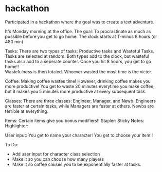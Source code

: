 # hackathon

Participated in a hackathon where the goal was to create a text adventure. 

It's Monday morning at the office. The goal: To procrastinate as much as possible before you get to go home.
The clock starts at T-minus 8 hours (or 480 min)

Tasks:
    There are two types of tasks: Productive tasks and Wasteful Tasks.
    Tasks are selected at random. 
    Both types add to the clock, but wasteful tasks also add to a seperate counter. Once you hit 8 hours, you get to go home!!     
    Wastefulness is then totaled. Whoever wasted the most time is the victor.

Coffee: 
    Making coffee wastes time! However, drinking coffee makes you more productive! 
    You get to waste 20 minutes everytime you make coffee, but it makes you 5 minutes more productive at every subsequent task.

Classes: 
    There are three classes: Engineer, Manager, and Newb. 
    Engineers are faster at certain tasks, while Managers are faster at others. 
    Newbs are terrible at everything.

Items: 
    Certain items give you bonus modifiers!!
    Stapler:
    Sticky Notes:
    Highlighter:

User input: 
    You get to name your character! 
    You get to choose your item!!

To Do: 
- Add user input for character class selection 
- Make it so you can choose how many players
- Make it so coffee causes you to be exponentially faster at tasks.

